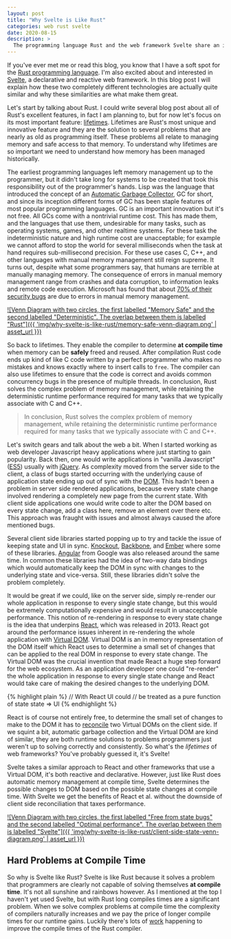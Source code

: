 ```yaml
---
layout: post
title: "Why Svelte is Like Rust"
categories: web rust svelte
date: 2020-08-15
description: >
  The programming language Rust and the web framework Svelte share an important similarity that makes them great.
---
```


If you've ever met me or read this blog, you know that I have a soft spot for the [Rust programming language](https://www.rust-lang.org/). I'm also excited about and interested in [Svelte](https://svelte.dev/), a declarative and reactive web framework. In this blog post I will explain how these two completely different technologies are actually quite similar and why these similarities are what make them great.

Let's start by talking about Rust. I could write several blog post about all of Rust's excellent features, in fact I am planning to, but for now let's focus on its most important feature: [lifetimes](https://doc.rust-lang.org/rust-by-example/scope/lifetime.html). Lifetimes are Rust's most unique and innovative feature and they are the solution to several problems that are nearly as old as programming itself. These problems all relate to managing memory and safe access to that memory. To understand why lifetimes are so important we need to understand how memory has been managed historically.

The earliest programming languages left memory management up to the programmer, but it didn't take long for systems to be created that took this responsibility out of the programmer's hands. Lisp was the language that introduced the concept of an [Automatic Garbage Collector](https://en.wikipedia.org/wiki/Garbage_collection_(computer_science)), GC for short, and since its inception different forms of GC has been staple features of most popular programming languages. GC is an important innovation but it's not free. All GCs come with a nontrivial runtime cost. This has made them, and the languages that use them, undesirable for many tasks, such as operating systems, games, and other realtime systems. For these task the indeterministic nature and high runtime cost are unacceptable; for example we cannot afford to stop the world for several milliseconds when the task at hand requires sub-millisecond precision. For these use cases C, C++, and other languages with manual memory management still reign supreme. It turns out, despite what some programmers say, that humans are terrible at manually managing memory. The consequence of errors in manual memory management range from crashes and data corruption, to information leaks and remote code execution. Microsoft has found that about [70% of their security bugs](https://www.zdnet.com/article/microsoft-70-percent-of-all-security-bugs-are-memory-safety-issues/) are due to errors in manual memory management.

[![Venn Diagram with two circles, the first labelled "Memory Safe" and the second labelled "Deterministic". The overlap between them is labelled "Rust"]({{ 'img/why-svelte-is-like-rust/memory-safe-venn-diagram.png' | asset_url }})](img/why-svelte-is-like-rust/memory-safe-venn-diagram.png)

So back to lifetimes. They enable the compiler to determine **at compile time** when memory can be **safely** freed and reused. After compilation Rust code ends up kind of like C code written by a perfect programmer who makes no mistakes and knows exactly where to insert calls to `free`. The compiler can also use lifetimes to ensure that the code is correct and avoids common concurrency bugs in the presence of multiple threads. In conclusion, Rust solves the complex problem of memory management, while retaining the deterministic runtime performance required for many tasks that we typically associate with C and C++.

> In conclusion, Rust solves the complex problem of memory management, while retaining the deterministic runtime performance required for many tasks that we typically associate with C and C++.

Let's switch gears and talk about the web a bit. When I started working as web developer Javascript heavy applications where just starting to gain popularity. Back then, one would write applications in "vanilla Javascript"([ES5](https://en.wikipedia.org/wiki/ECMAScript#5th_Edition)) usually with [jQuery](https://jquery.com/). As complexity moved from the server side to the client, a class of bugs started occurring with the underlying cause of application state ending up out of sync with the [DOM](https://en.wikipedia.org/wiki/Document_Object_Model). This hadn't been a problem in server side rendered applications, because every state change involved rendering a completely new page from the current state. With client side applications one would write code to alter the DOM based on every state change, add a class here, remove an element over there etc. This approach was fraught with issues and almost always caused the afore mentioned bugs.

Several client side libraries started popping up to try and tackle the issue of keeping state and UI in sync. [Knockout](https://knockoutjs.com/), [Backbone](https://backbonejs.org/), and [Ember](https://emberjs.com/) where some of these libraries. [Angular](https://angularjs.org/) from Google was also released around the same time. In common these libraries had the idea of two-way data bindings which would automatically keep the DOM in sync with changes to the underlying state and vice-versa. Still, these libraries didn't solve the problem completely.

It would be great if we could, like on the server side, simply re-render our whole application in response to every single state change, but this would be extremely computationally expensive and would result in unacceptable performance. This notion of re-rendering in response to every state change is the idea that underpins [React](https://reactjs.org/), which was released in 2013. React got around the performance issues inherent in re-rendering the whole application with [Virtual DOM](https://reactjs.org/docs/faq-internals.html). Virtual DOM is an in memory representation of the DOM itself which React uses to determine a small set of changes that can be applied to the real DOM in response to every state change. The Virtual DOM was the crucial invention that made React a huge step forward for the web ecosystem. As an application developer one could "re-render" the whole application in response to every single state change and React would take care of making the desired changes to the underlying DOM.

{% highlight plain %}
// With React UI could
// be treated as a pure function of state
state => UI
{% endhighlight %}

React is of course not entirely free, to determine the small set of changes to make to the DOM it has to [reconcile](https://reactjs.org/docs/reconciliation.html) two Virtual DOMs on the client side. If we squint a bit, automatic garbage collection and the Virtual DOM are kind of similar, they are both runtime solutions to problems programmers just weren't up to solving correctly and consistently. So what's the _lifetimes_ of web frameworks? You've probably guessed it, it's Svelte!

Svelte takes a similar approach to React and other frameworks that use a Virtual DOM, it's both reactive and declarative. However, just like Rust does automatic memory management at compile time, Svelte determines the possible changes to DOM based on the possible state changes at compile time. With Svelte we get the benefits of React et al. without the downside of client side reconciliation that taxes performance.

[![Venn Diagram with two circles, the first labelled "Free from state bugs" and the second labelled "Optimal performance". The overlap between them is labelled "Svelte"]({{ 'img/why-svelte-is-like-rust/client-side-state-venn-diagram.png' | asset_url }})](img/why-svelte-is-like-rust/client-side-state-venn-diagram.png)

## Hard Problems at Compile Time

So why is Svelte like Rust? Svelte is like Rust because it solves a problem that programmers are clearly not capable of solving themselves **at compile time**. It's not all sunshine and rainbows however. As I mentioned at the top I haven't yet used Svelte, but with Rust long compiles times are a significant problem. When we solve complex problems at compile time the complexity of compilers naturally increases and we pay the price of longer compile times for our runtime gains. Luckily there's lots of [work](https://blog.mozilla.org/nnethercote/2019/10/11/how-to-speed-up-the-rust-compiler-some-more-in-2019/) happening to improve the compile times of the Rust compiler.
